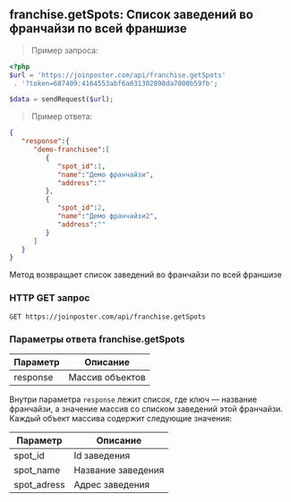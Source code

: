 ## franchise.getSpots: Список заведений во франчайзи по всей франшизе

> Пример запроса:

```php
<?php
$url = 'https://joinposter.com/api/franchise.getSpots'
 . '?token=687409:4164553abf6a031302898da7800b59fb';

$data = sendRequest($url);

```

> Пример ответа:

```json
{  
   "response":{  
      "demo-franchisee":[  
         {  
            "spot_id":1,
            "name":"Демо франчайзи",
            "address":""
         },
         {  
            "spot_id":2,
            "name":"Демо франчайзи2",
            "address":""
         }
      ]
   }
}
```

Метод возвращает список заведений во франчайзи по всей франшизе

### HTTP GET запрос

`GET https://joinposter.com/api/franchise.getSpots`


### Параметры ответа franchise.getSpots

Параметр | Описание
-------- | --------
response | Массив объектов

Внутри параметра `response` лежит список, где ключ — название франчайзи, а значение массив со списком заведений этой франчайзи. 
Каждый объект массива содержит следующие значения:

Параметр | Описание
-------- | --------
spot_id | Id заведения
spot_name | Название заведения
spot_adress | Адрес заведения


